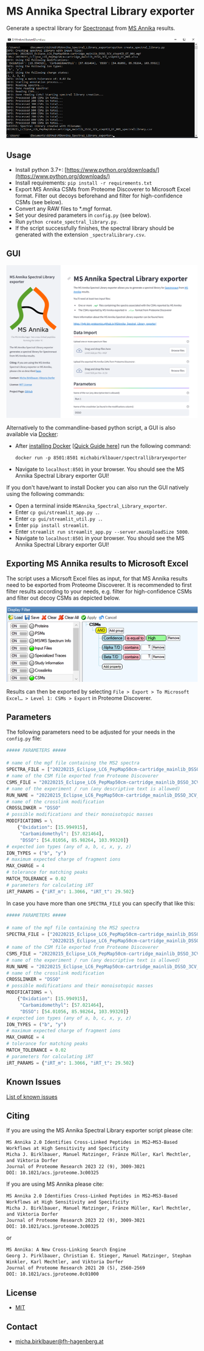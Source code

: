 # MS Annika Spectral Library exporter

Generate a spectral library for [Spectronaut](https://biognosys.com/software/spectronaut/) from [MS Annika](https://github.com/hgb-bin-proteomics/MSAnnika) results.

![Screenshot](screenshot.png)

## Usage

- Install python 3.7+: [https://www.python.org/downloads/](https://www.python.org/downloads/)
- Install requirements: `pip install -r requirements.txt`
- Export MS Annika CSMs from Proteome Discoverer to Microsoft Excel format. Filter out decoys beforehand and filter for high-confidence CSMs (see below).
- Convert any RAW files to *.mgf format.
- Set your desired parameters in `config.py` (see below).
- Run `python create_spectral_library.py`.
- If the script successfully finishes, the spectral library should be generated with the extension `_spectralLibrary.csv`.

## GUI

![Screenshot](gui/screenshot.png)

Alternatively to the commandline-based python script, a GUI is also available via [Docker](https://www.docker.com/):
- After [installing Docker](https://docs.docker.com/engine/install/) [[Quick Guide here](https://github.com/michabirklbauer/PIA/blob/master/DOCKER.md)] run the following command:
  ```
  docker run -p 8501:8501 michabirklbauer/spectrallibraryexporter
  ```
- Navigate to `localhost:8501` in your browser. You should see the MS Annika Spectral Library exporter GUI!

If you don't have/want to install Docker you can also run the GUI natively using the following commands:
- Open a terminal inside `MSAnnika_Spectral_Library_exporter`.
- Enter `cp gui/streamlit_app.py .`.
- Enter `cp gui/streamlit_util.py .`.
- Enter `pip install streamlit`.
- Enter `streamlit run streamlit_app.py --server.maxUploadSize 5000`.
- Navigate to `localhost:8501` in your browser. You should see the MS Annika Spectral Library exporter GUI!

## Exporting MS Annika results to Microsoft Excel

The script uses a Micrsoft Excel files as input, for that MS Annika results need to be exported from Proteome Discoverer. It is recommended to first filter results according to your needs, e.g. filter for high-confidence CSMs and filter out decoy CSMs as depicted below.

![PDFilter](filter.png)

Results can then be exported by selecting `File > Export > To Microsoft Excel… > Level 1: CSMs > Export` in Proteome Discoverer.

## Parameters

The following parameters need to be adjusted for your needs in the `config.py` file:

```python
##### PARAMETERS #####

# name of the mgf file containing the MS2 spectra
SPECTRA_FILE = ["20220215_Eclipse_LC6_PepMap50cm-cartridge_mainlib_DSSO_3CV_stepHCD_OT_001.mgf"]
# name of the CSM file exported from Proteome Discoverer
CSMS_FILE = "20220215_Eclipse_LC6_PepMap50cm-cartridge_mainlib_DSSO_3CV_stepHCD_OT_001.xlsx"
# name of the experiment / run (any descriptive text is allowed)
RUN_NAME = "20220215_Eclipse_LC6_PepMap50cm-cartridge_mainlib_DSSO_3CV_stepHCD_OT_001-(1)"
# name of the crosslink modification
CROSSLINKER = "DSSO"
# possible modifications and their monoisotopic masses
MODIFICATIONS = \
    {"Oxidation": [15.994915],
     "Carbamidomethyl": [57.021464],
     "DSSO": [54.01056, 85.98264, 103.99320]}
# expected ion types (any of a, b, c, x, y, z)
ION_TYPES = ("b", "y")
# maximum expected charge of fragment ions
MAX_CHARGE = 4
# tolerance for matching peaks
MATCH_TOLERANCE = 0.02
# parameters for calculating iRT
iRT_PARAMS = {"iRT_m": 1.3066, "iRT_t": 29.502}
```

In case you have more than one `SPECTRA_FILE` you can specify that like this:

```python
##### PARAMETERS #####

# name of the mgf file containing the MS2 spectra
SPECTRA_FILE = ["20220215_Eclipse_LC6_PepMap50cm-cartridge_mainlib_DSSO_3CV_stepHCD_OT_001.mgf",
                "20220215_Eclipse_LC6_PepMap50cm-cartridge_mainlib_DSSO_3CV_stepHCD_OT_002.mgf"]
# name of the CSM file exported from Proteome Discoverer
CSMS_FILE = "20220215_Eclipse_LC6_PepMap50cm-cartridge_mainlib_DSSO_3CV_stepHCD_OT_001.xlsx"
# name of the experiment / run (any descriptive text is allowed)
RUN_NAME = "20220215_Eclipse_LC6_PepMap50cm-cartridge_mainlib_DSSO_3CV_stepHCD_OT_001-(1)"
# name of the crosslink modification
CROSSLINKER = "DSSO"
# possible modifications and their monoisotopic masses
MODIFICATIONS = \
    {"Oxidation": [15.994915],
     "Carbamidomethyl": [57.021464],
     "DSSO": [54.01056, 85.98264, 103.99320]}
# expected ion types (any of a, b, c, x, y, z)
ION_TYPES = ("b", "y")
# maximum expected charge of fragment ions
MAX_CHARGE = 4
# tolerance for matching peaks
MATCH_TOLERANCE = 0.02
# parameters for calculating iRT
iRT_PARAMS = {"iRT_m": 1.3066, "iRT_t": 29.502}
```

## Known Issues

[List of known issues](https://github.com/hgb-bin-proteomics/MSAnnika_Spectral_Library_exporter/issues)

## Citing

If you are using the MS Annika Spectral Library exporter script please cite:
```
MS Annika 2.0 Identifies Cross-Linked Peptides in MS2–MS3-Based Workflows at High Sensitivity and Specificity
Micha J. Birklbauer, Manuel Matzinger, Fränze Müller, Karl Mechtler, and Viktoria Dorfer
Journal of Proteome Research 2023 22 (9), 3009-3021
DOI: 10.1021/acs.jproteome.3c00325
```

If you are using MS Annika please cite:
```
MS Annika 2.0 Identifies Cross-Linked Peptides in MS2–MS3-Based Workflows at High Sensitivity and Specificity
Micha J. Birklbauer, Manuel Matzinger, Fränze Müller, Karl Mechtler, and Viktoria Dorfer
Journal of Proteome Research 2023 22 (9), 3009-3021
DOI: 10.1021/acs.jproteome.3c00325
```
or
```
MS Annika: A New Cross-Linking Search Engine
Georg J. Pirklbauer, Christian E. Stieger, Manuel Matzinger, Stephan Winkler, Karl Mechtler, and Viktoria Dorfer
Journal of Proteome Research 2021 20 (5), 2560-2569
DOI: 10.1021/acs.jproteome.0c01000
```

## License

- [MIT](https://github.com/hgb-bin-proteomics/MSAnnika_Spectral_Library_exporter/blob/master/LICENSE)

## Contact

- [micha.birklbauer@fh-hagenberg.at](mailto:micha.birklbauer@fh-hagenberg.at)
